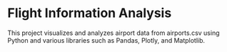 # Flight Information Analysis

This project visualizes and analyzes airport data from airports.csv using Python and various libraries such as Pandas, Plotly, and Matplotlib.